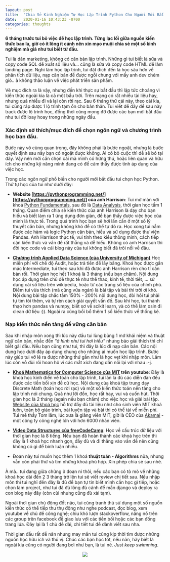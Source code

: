 ```yaml
---
layout: post
title:  "Chia Sẻ Kinh Nghiệm Tự Học Lập Trình Python Cho Người Mới Bắt Đầu"
date:   2020-01-16 10:43:23 -0700
categories: thoughts
---
```

**6 tháng trước tui bỏ việc để học lập trình. Từng lạc lối giữa nguồn kiến thức bao la, giờ có ít lông ít cánh nên xin mạo muội chia sẻ một số kinh nghiệm mà giá như tui biết từ đầu.**

Tui là dân marketing, không có căn bản lập trình. Những gì tui biết là sửa và copy code SQL để xuất số liệu và... cũng là sửa và copy code HTML để làm landing page. Nghỉ làm học lập trình, tui đặt đích đến là học sâu hơn về phân tích dữ liệu, nạp căn bản để được ngồi chung với mấy anh dev chém gió.. à không thảo luận về việc phát triển sản phẩm. 

Vẽ mục đích ra là vậy, nhưng đến khi thực sự bắt đầu thì lập tức choáng vì kiến thức ngoài kia là cả một bầu trời. Trên mạng có rất nhiều tài liệu hay, nhưng quá nhiều đi và lại còn rời rạc. Sau 6 tháng thử cái này, theo cái kia, tui cũng ráp được 1 lộ trình tạm ổn cho bản thân. Tui viết để đây để sau này track được lộ trình học, đồng thời cũng mong đỡ được các bạn mới bắt đầu như tui đỡ loay hoay trong những ngày đầu. 


### Xác định sở thích/mục đích để chọn ngôn ngữ và chương trình học ban đầu. 

Bước này vô cùng quan trọng, đây không phải là bước ngoặt, nhưng là bước quyết định sau này bạn có ngoặt được không. Ai có bỏ cuộc thì dễ sẽ bỏ tại đây. Vậy nên mới cần chọn cái mà mình có hứng thú, hoặc liên quan và hữu ích cho những kỹ năng mình đang có để cảm thấy được tính áp dụng của việc học. 

Trong các ngôn ngữ phổ biến cho người mới bắt đầu tui chọn học Python. Thứ tự học của tui như dưới đây:

- **Website [https://pythonprogramming.net/][https://pythonprogramming.net/] của anh Harrison**: Tui mở màn với khoá [Python Fundamentals][python-fundamentials], sau đó là [Data Analysis][data-analysis], thời gian học tầm 1 tháng. Quan điểm chia sẻ kiến thức của anh Harrison là dạy cho bạn hiểu và biết làm ra 1 ứng dụng đơn giản, để bạn thấy được việc học của mình là thực tế. Trong quá trình học bạn sẽ hơi lấn cấn ở một số lý thuyết căn bản, nhưng không khó để có thể tự dò ra. Học xong tui nắm được các hàm và logic Python căn bản, hiểu và sử dụng được thư viện Pandas. Anh Harrison thực tế, vui tính theo kiểu thông minh, cách tiếp cận kiến thức và vấn đề rất thẳng và dễ hiểu. Không có anh Harrison thì đời học code và cái blog này của tui không biết đã trôi nổi về đâu.

- **[Chương trình Applied Data Science (của University of Michigan)][michigan-data-science-course]** Học miễn phí với chế độ Audit, hoặc trả tiền để lấy bằng. Khoá học được gắn mác Intermediate, tui theo sau khi đã được anh Harrison rèn cho tí căn bản rồi. Thời gian học hết 1 khoá là 3 tháng (nếu bạn chăm). Nội dung học áp dụng trên chủ đề thực tế như thể thao, kinh tế, thời tiết, ... sử dụng cái số liệu trên wikipedia, hoặc từ các trang số liệu của chính phủ. Điểm tui vừa thích (mà cũng vừa ngán) là bài tập và bài thi trời ơi khó. Nội dung bài tập chắc tầm 150% - 200% nội dung học, đòi hỏi tui phải tự tìm tòi thêm, và tự rèn cách giải quyết vấn đề. Sau khi học, tui thành thạo hơn pandas và numpy, biết sơ về scikit learn, và có thể làm osin đi clean dữ liệu :)). Ngoài ra cũng bồi bổ thêm 1 số kiến thức về thống kê.


### Nạp kiến thức nền tảng để vững căn bản

Sau khi nhập môn xong thì lúc này đầu tui lùng bùng 1 mớ khái niệm và thuật ngữ căn bản, nhắc đến *“à hình như tui hơi hiểu”* nhưng  bảo giải thích thì chỉ biết gãi đầu. Nếu bạn cũng như tui, thì đây là lúc đi nạp căn bản. Các nội dung học dưới đây áp dụng chung cho những ai muốn học lập trình. Bước này giúp tui vỡ lẽ ra được những thứ gần như là học vẹt khi nhập môn. Lắm lúc còn vỗ đùi rồi hoan hô vì các mắt xích đang dần nối lại với nhau :-j. 

- **[Khoá Mathematics for Computer Science của MIT][mit-math-course-youtube] trên youtube**: Đây là khoá học kinh điển về toán cho lập trình, tui lân la đủ các diễn đàn đều được các tiền bối xịn đề cử học. Nội dung của khoá tập trung dạy Discrete Math (toán học rời rạc) và một số kiến thức toán nền tảng cho lập trình nói chung. Quả như lời đồn, học rất hay, vui và cuốn hút. Thời gian học là 2 tháng (again nếu bạn chăm) cho việc học và giải bài tập. [Website của khoá học][mit-math-course-website] hỗ trợ đầy đủ tài liệu như cho sinh viên MIT khoá luôn, toàn bộ giáo trình, bài luyện tập và bài thi có thể tải về miễn phí. Tui mê thầy Tom lắm, lúc xưa là giảng viên MIT, giờ là CEO của [Akamai][akamai-website] - một công ty công nghệ lớn với hơn 6000 nhân viên.

- **[Video Data Structures của freeCodeCamp][freeCodeCamp-data-structure-course]**: Học về cấu trúc dữ liệu với thời gian học là 8 tiếng. Nếu bạn đã hoàn thành các khoá học trên thì đây là 1 khoá học nhanh gọn, đầy đủ và đi thẳng vào vấn đề nên cũng không có gì để bình luận nhiều.

- Đoạn này tui muốn học thêm 1 khoá **thuật toán - Algorithms** nữa, nhưng vẫn còn phải thử và tìm những khoá phù hợp. Xin phép chia sẻ sau nhé. 

À mà.. tui đang giữa chừng ở đoạn ni thôi, nếu các bạn có tò mò về những khoá học dài đến 2 3 tháng trở lên tui sẽ viết review chi tiết sau. Nếu nhập môn thì tui nghĩ đến đây là đủ để bạn tự tin biết mình cần học gì tiếp, hoặc chọn làm project, như tui đã đủ lông đủ cánh để mần django và deploy ra con blog này đây (còn cùi nhưng cũng đủ xài tạm).

Ngoài thời gian chủ động đốt não, tui cũng tranh thủ sử dụng một số nguồn kiến thức có thể tiếp thu thụ động như nghe podcast, đọc blog, xem youtube về chủ đề công nghệ; chiu khó lượn stackoverflow, năng nổ trên các group trên facebook để giao lưu với các tiền bối hoặc các bạn đồng trang lứa. Đây lại là 1 chủ đề dài, chi tiết tui để dành viết sau nha. 

Thời gian đầu rất dễ nản nhưng may mắn tui cũng kịp thời tìm được những nguồn học hữu ích và thú vị. Chúc các bạn học tốt, nếu nản, hãy biết là ngoài kia cũng có người đang bơi như bạn, là tui nè. *Just keep swimming*.

<!-- ![chia-se-kinh-nghiem-tu-hoc-lap-trinh]({{ site.url }}/assets/kinh-nghiem-tu-hoc-lap-trinh.jpg) -->

<center><img src="{{ site.url }}/assets/post1/kinh-nghiem-tu-hoc-lap-trinh.jpg"></center>

[https://pythonprogramming.net/]: https://pythonprogramming.net/
[python-fundamentials]: https://pythonprogramming.net/python-fundamental-tutorials/
[data-analysis]: https://pythonprogramming.net/data-analysis-tutorials/
[michigan-data-science-course]: https://www.coursera.org/specializations/data-science-python
[mit-math-course-youtube]: https://www.youtube.com/watch?v=L3LMbpZIKhQ&ab_channel=MITOpenCourseWare
[mit-math-course-website]: https://ocw.mit.edu/courses/electrical-engineering-and-computer-science/6-042j-mathematics-for-computer-science-fall-2010/
[akamai-website]: https://www.akamai.com/
[freeCodeCamp-data-structure-course]: https://www.youtube.com/watch?v=RBSGKlAvoiM&ab_channel=freeCodeCamp.org
